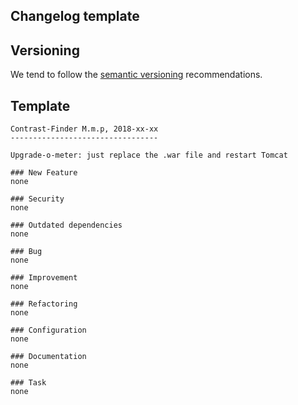 ## Changelog template

## Versioning

We tend to follow the [semantic versioning](http://semver.org/) recommendations.

## Template

```
Contrast-Finder M.m.p, 2018-xx-xx
---------------------------------

Upgrade-o-meter: just replace the .war file and restart Tomcat

### New Feature
none

### Security
none

### Outdated dependencies
none

### Bug
none

### Improvement
none

### Refactoring
none

### Configuration
none

### Documentation
none

### Task
none

```